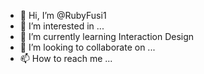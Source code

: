 - 👋 Hi, I’m @RubyFusi1
- 👀 I’m interested in ...
- 🌱 I’m currently learning Interaction Design 
- 💞️ I’m looking to collaborate on ...
- 📫 How to reach me ...

<!---
RubyFusi1/RubyFusi1 is a ✨ special ✨ repository because its `README.md` (this file) appears on your GitHub profile.
You can click the Preview link to take a look at your changes.
--->

